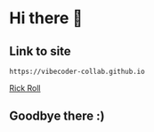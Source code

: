# Hi there 👋

## Link to site
```
https://vibecoder-collab.github.io
```
[Rick Roll](https://vibecoder-collab.github.io)
## Goodbye there :)